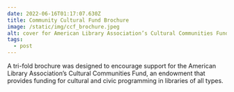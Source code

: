 ```yaml
---
date: 2022-06-16T01:17:07.630Z
title: Community Cultural Fund Brochure
image: /static/img/ccf_brochure.jpeg
alt: cover for American Library Association’s Cultural Communities Fund brochure
tags:
  - post
---
```

A tri-fold brochure was designed to encourage support for the American Library Association’s Cultural Communities Fund, an endowment that provides funding for cultural and civic programming in libraries of all types.